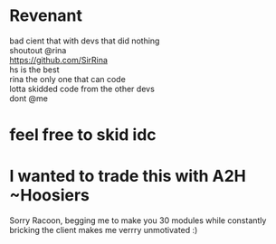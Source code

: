 # Revenant
bad cient that with devs that did nothing\
shoutout @rina\
https://github.com/SirRina \
hs is the best\
rina the only one that can code\
lotta skidded code from the other devs\
dont @me

# feel free to skid idc

# I wanted to trade this with A2H ~Hoosiers
Sorry Racoon, begging me to make you 30 modules while constantly bricking the client makes me verrry unmotivated :)

